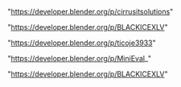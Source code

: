 "https://developer.blender.org/p/cirrusitsolutions"

"https://developer.blender.org/p/BLACKICEXLV"

 
"https://developer.blender.org/p/ticoje3933"


"https://developer.blender.org/p/MiniEval_"


"https://developer.blender.org/p/BLACKICEXLV"


 

